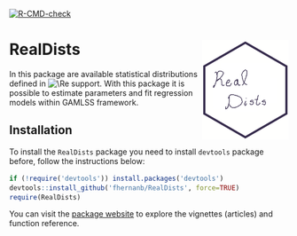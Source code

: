 
<!-- README.md is generated from README.Rmd. Please edit that file -->
<!-- badges: start -->

[![R-CMD-check](https://github.com/fhernanb/RealDists/actions/workflows/R-CMD-check.yaml/badge.svg)](https://github.com/fhernanb/RealDists/actions/workflows/R-CMD-check.yaml)
<!-- badges: end -->

# RealDists <img src="auxiliar/figures/logo.png" align="right" height="180" align="right"/>

In this package are available statistical distributions defined in
![\Re](https://latex.codecogs.com/png.image?%5Cdpi%7B110%7D&space;%5Cbg_white&space;%5CRe "\Re")
support. With this package it is possible to estimate parameters and fit
regression models within GAMLSS framework.

## Installation

To install the `RealDists` package you need to install `devtools`
package before, follow the instructions below:

``` r
if (!require('devtools')) install.packages('devtools')
devtools::install_github('fhernanb/RealDists', force=TRUE)
require(RealDists)
```

You can visit the [package
website](https://fhernanb.github.io/RealDists/) to explore the vignettes
(articles) and function reference.
